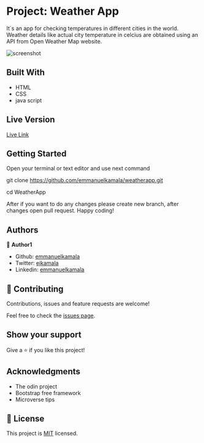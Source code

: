 # Project: Weather App

 It`s an app for checking temperatures in different cities in the world. Weather details like actual city temperature in celcius are obtained using an API from Open Weather Map website.

![screenshot](./assets/images/weather.png)


## Built With

- HTML
- CSS
- java script

## Live Version

[Live Link](https://emmanuelkamala.github.io/WeatherApp/)


## Getting Started

Open your terminal or text editor and use next command

  git clone https://github.com/emmanuelkamala/weatherapp.git

  cd WeatherApp

After if you want to do any changes please create new branch, after changes open pull request.
Happy coding! 



## Authors

👤 **Author1**

- Github: [emmanuelkamala](https://github.com/emmanuelkamala)
- Twitter: [ejkamala](https://twitter.com/ejkamala)
- Linkedin: [emmanuelkamala](https://linkedin.com/in/emmanuelkamala)

## 🤝 Contributing

Contributions, issues and feature requests are welcome!

Feel free to check the [issues page](issues/).

## Show your support

Give a ⭐️ if you like this project!

## Acknowledgments

- The odin project
- Bootstrap free framework
- Microverse tips

## 📝 License

This project is [MIT](lic.url) licensed.
